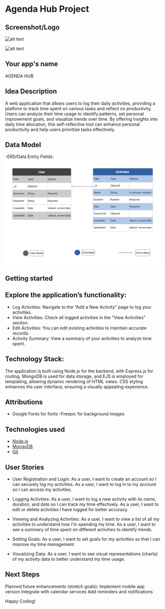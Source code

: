 # Agenda Hub Project

## Screenshot/Logo 
![alt text](<images/Screenshot 2024-10-30 at 10.36.27 PM.png>)

![alt text](<images/Screenshot 2024-10-30 at 10.36.01 PM.png>)

## Your app's name
AGENDA HUB 

## Idea Description
A web application that allows users to log their daily activities, providing a platform to track time spent on various tasks and reflect on productivity. Users can analyze their time usage to identify patterns, set personal improvement goals, and visualize trends over time. By offering insights into daily time allocation, this self-reflective tool can enhance personal productivity and help users prioritize tasks effectively.

## Data Model
-ERD/Data Entity Fields:
![alt text](<images/ERD diagram.png>)

## Getting started
## Explore the application’s functionality:
- Log Activities: Navigate to the "Add a New Activity" page to log your activities.
- View Activities: Check all logged activities in the "View Activities" section.
- Edit Activities: You can edit existing activities to maintain accurate records.
- Activity Summary: View a summary of your activities to analyze time spent.

## Technology Stack:
The application is built using Node.js for the backend, with Express.js for routing. MongoDB is used for data storage, and EJS is employed for templating, allowing dynamic rendering of HTML views.
CSS styling enhances the user interface, ensuring a visually appealing experience.

## Attributions
- Google Fonts for fonts
-Freepic for background images

## Technologies used
- [Node.js](https://nodejs.org/) 
- [MongoDB](https://www.mongodb.com/) 
- [Git](https://git-scm.com/) 

## User Stories
- User Registration and Login:
As a user, I want to create an account so I can securely log my activities.
As a user, I want to log in to my account so I can access my activities.

- Logging Activities:
As a user, I want to log a new activity with its name, duration, and date so I can track my time effectively.
As a user, I want to edit or delete activities I have logged for better accuracy.

- Viewing and Analyzing Activities:
As a user, I want to view a list of all my activities to understand how I’m spending my time.
As a user, I want to see a summary of time spent on different activities to identify trends.

- Setting Goals:
As a user, I want to set goals for my activities so that I can improve my time management.

- Visualizing Data:
As a user, I want to see visual representations (charts) of my activity data to better understand my time usage.

## Next Steps
Planned future enhancements (stretch goals):
Implement mobile app version
Integrate with calendar services
Add reminders and notifications



Happy Coding!

